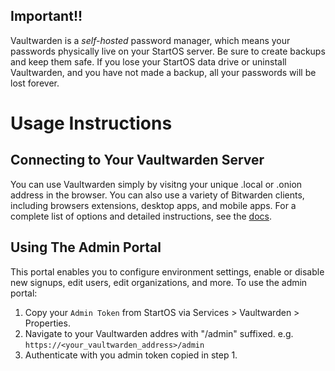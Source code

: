 ## Important!!

Vaultwarden is a _self-hosted_ password manager, which means your passwords physically live on your StartOS server. Be sure to create backups and keep them safe. If you lose your StartOS data drive or uninstall Vaultwarden, and you have not made a backup, all your passwords will be lost forever.

# Usage Instructions

## Connecting to Your Vaultwarden Server

You can use Vaultwarden simply by visitng your unique .local or .onion address in the browser. You can also use a variety of Bitwarden clients, including browsers extensions, desktop apps, and mobile apps. For a complete list of options and detailed instructions, see the [docs](https://docs.start9.com/latest/user-manual/service-guides/vaultwarden).

## Using The Admin Portal

This portal enables you to configure environment settings, enable or disable new signups, edit users, edit organizations, and more. To use the admin portal:

1. Copy your `Admin Token` from StartOS via Services > Vaultwarden > Properties.
2. Navigate to your Vaultwarden addres with "/admin" suffixed. e.g. `https://<your_vaultwarden_address>/admin`
3. Authenticate with you admin token copied in step 1.
